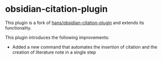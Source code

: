 # obsidian-citation-plugin

This plugin is a fork of [hans/obsidian-citation-plugin](https://github.com/hans/obsidian-citation-plugin) and extends its functionality.

This plugin introduces the following improvements:

- Added a new command that automates the insertion of citation and the creation of literature note in a single step
